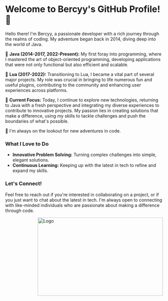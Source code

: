# Welcome to Bercyy's GitHub Profile! 🌟

Hello there! I'm Bercyy, a passionate developer with a rich journey through the realms of coding. My adventure began back in 2014, diving deep into the world of Java. 

🔹 **Java  (2014-2017, 2022-Present):** My first foray into programming, where I mastered the art of object-oriented programming, developing applications that were not only functional but also efficient and scalable.

🔹 **Lua  (2017-2022):** Transitioning to Lua, I became a vital part of several major projects. My role was crucial in bringing to life numerous fun and useful plugins, contributing to the community and enhancing user experiences across platforms.

🔹 **Current Focus:** Today, I continue to explore new technologies, returning to Java with a fresh perspective and integrating my diverse experiences to contribute to innovative projects. My passion lies in creating solutions that make a difference, using my skills to tackle challenges and push the boundaries of what's possible.

🚀 I'm always on the lookout for new adventures in code. 

### What I Love to Do
- **Innovative Problem Solving:** Turning complex challenges into simple, elegant solutions.
- **Continuous Learning:** Keeping up with the latest in tech to refine and expand my skills.

### Let's Connect!
Feel free to reach out if you're interested in collaborating on a project, or if you just want to chat about the latest in tech. I'm always open to connecting with like-minded individuals who are passionate about making a difference through code.



<img src="https://i.imgur.com/f7ouzin.png" width = "400" height = "250" alt="Logo" align=right />
